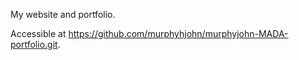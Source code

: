 My website and portfolio.

Accessible at https://github.com/murphyhjohn/murphyjohn-MADA-portfolio.git.